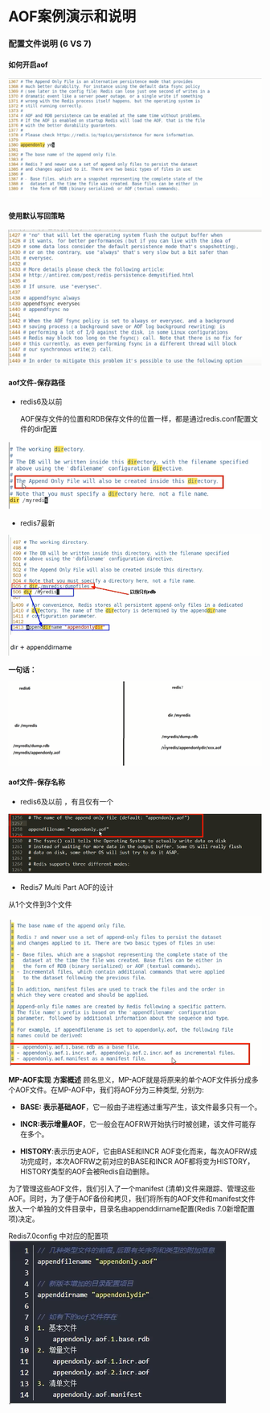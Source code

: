 # AOF案例演示和说明

### 配置文件说明 (6 VS 7)

#### 如何开启aof

![](images/29.开启AOF.jpg)

#### 使用默认写回策略

![](images/30.AOF默认保存策略.jpg)

#### aof文件-保存路径

- redis6及以前

  AOF保存文件的位置和RDB保存文件的位置一样，都是通过redis.conf配置文件的dir配置

![](images/31.AOF配置文件路径(Redis6及以前).jpg)

- redis7最新

![](images/32.AOF配置文件路径(Redis7).jpg)

**一句话：**

![](images/33.Redis新老版本区别.jpg)

#### aof文件-保存名称

- redis6及以前 ，有且仅有一个


![](images/34.AOF文件名称(Redis6及以前).jpg)

- Redis7 Multi Part AOF的设计


从1个文件到3个文件

![](images/35.AOF文件名称(Redis7).jpg)

**MP-AOF实现**
**方案概述**
顾名思义，MP-AOF就是将原来的单个AOF文件拆分成多个AOF文件。在MP-AOF中，我们将AOF分为三种类型,
分别为:

- **BASE: 表示基础AOF**，它一般由子进程通过重写产生，该文件最多只有一个。


- **INCR:表示增量AOF**，它一般会在AOFRW开始执行时被创建，该文件可能存在多个。


- **HISTORY**:表示历史AOF，它由BASE和INCR AOF变化而来，每次AOFRW成功完成时，本次AOFRW之前对应的BASE和INCR AOF都将变为HISTORY，HISTORY类型的AOF会被Redis自动删除。

为了管理这些AOF文件，我们引入了一个manifest (清单)文件来跟踪、管理这些AOF。同时，为了便于AOF备份和拷贝，我们将所有的AOF文件和manifest文件放入一个单独的文件目录中，目录名由appenddirname配置(Redis 7.0新增配置项)决定。

Redis7.0config 中对应的配置项![](images/36.redis7AOF配置项.jpg)



